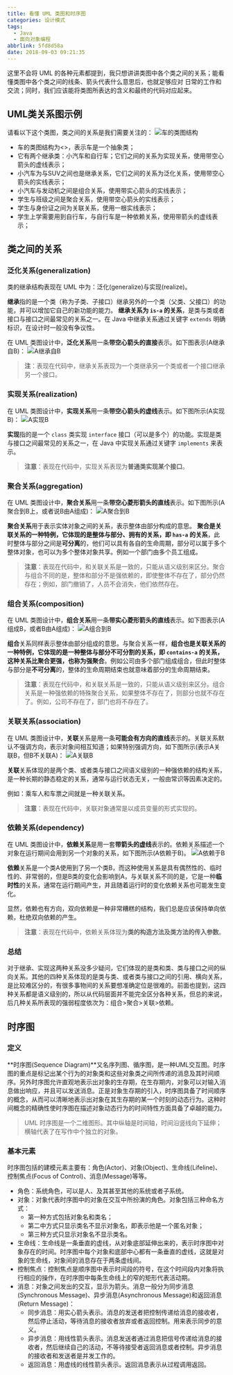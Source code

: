 ```yaml
---
title: 看懂 UML 类图和时序图
categories: 设计模式
tags:
  - Java
  - 面向对象编程
abbrlink: 5fd8d58a
date: 2018-09-03 09:21:35
---
```


这里不会将 UML 的各种元素都提到，我只想讲讲类图中各个类之间的关系；能看懂类图中各个类之间的线条、箭头代表什么意思后，也就足够应对 日常的工作和交流；同时，我们应该能将类图所表达的含义和最终的代码对应起来。

## UML类关系图示例 ##
请看以下这个类图，类之间的关系是我们需要关注的：
![车的类图结构](https://lyl873825813.github.io/medias/design_pattern/uml_class_struct.jpg)

 - 车的类图结构为<<abstract>>，表示车是一个抽象类；
 - 它有两个继承类：小汽车和自行车；它们之间的关系为实现关系，使用带空心箭头的虚线表示；
 - 小汽车为与SUV之间也是继承关系，它们之间的关系为泛化关系，使用带空心箭头的实线表示；
 - 小汽车与发动机之间是组合关系，使用带实心箭头的实线表示；
 - 学生与班级之间是聚合关系，使用带空心箭头的实线表示；
 - 学生与身份证之间为关联关系，使用一根实线表示；
 - 学生上学需要用到自行车，与自行车是一种依赖关系，使用带箭头的虚线表示；

## 类之间的关系 ##
### 泛化关系(generalization) ###
类的继承结构表现在 UML 中为：泛化(generalize)与实现(realize)。

**继承**指的是一个类（称为子类、子接口）继承另外的一个类（父类、父接口）的功能，并可以增加它自己的新功能的能力。
**继承关系为 `is-a` 的关系**，是类与类或者接口与接口之间最常见的关系之一。在 Java 中继承关系通过关键字 `extends` 明确标识，在设计时一般没有争议性。

在 UML 类图设计中，**泛化关系**用一条**带空心箭头的直接**表示。如下图表示(A继承自B)：
![A继承自B](https://lyl873825813.github.io/medias/design_pattern/uml_generalization.jpg)

> **注**：表现在代码中，继承关系表现为一个类继承另一个类或者一个接口继承另一个接口。

### 实现关系(realization) ###
在 UML 类图设计中，**实现关系**用一条**带空心箭头的虚线**表示。如下图所示(A实现B)：
![A实现B](https://lyl873825813.github.io/medias/design_pattern/uml_realize.jpg)

**实现**指的是一个 `class` 类实现 `interface` 接口（可以是多个）的功能。实现是类与接口之间最常见的关系之一，在 Java 中实现关系通过关键字 `implements` 来表示。

> **注意**：表现在代码中，实现关系表现为**普通类实现某个接口**。

### 聚合关系(aggregation) ###
在 UML 类图设计中，**聚合关系**用一条**带空心菱形箭头的直线**表示。如下图所示(A聚合到B上，或者说B由A组成)：
![A聚合到B](https://lyl873825813.github.io/medias/design_pattern/uml_aggregation.jpg)

**聚合关系**用于表示实体对象之间的关系，表示整体由部分构成的意思。
**聚合是关联关系的一种特例，它体现的是整体与部分、拥有的关系，即 `has-a` 的关系**，此时整体与部分之间是**可分离**的，他们可以具有各自的生命周期，部分可以属于多个整体对象，也可以为多个整体对象共享。例如一个部门由多个员工组成。

> **注意**：表现在代码中，和关联关系是一致的，只能从语义级别来区分。聚合与组合不同的是，整体和部分不是强依赖的，即使整体不存在了，部分仍然存在；例如，部门撤销了，人员不会消失，他们依然存在。

### 组合关系(composition) ###
在 UML 类图设计中，**组合关系**用一条**带实心菱形箭头的直线**表示。如下图表示(A组成B，或者B由A组成)：
![A组合到B](https://lyl873825813.github.io/medias/design_pattern/uml_composition.jpg)

**组合**关系同样表示整体由部分组成的意思。与聚合关系一样，**组合也是关联关系的一种特例，它体现的是一种整体与部分不可分割的关系，即 `contains-a` 的关系，这种关系比聚合更强，也称为强聚合**。例如公司由多个部门组成组合，但此时整体与部分是**不可分离**的，整体的生命周期结束也就意味着部分的生命周期结束。

> **注意**：表现在代码中，和关联关系是一致的，只能从语义级别来区分。组合关系是一种强依赖的特殊聚合关系，如果整体不存在了，则部分也就不存在了。例如，公司不存在了，部门也将不存在了。

### 关联关系(association) ###
在 UML 类图设计中，**关联**关系是用一条**可能会有方向的直线**表示的。关联关系默认不强调方向，表示对象间相互知道；如果特别强调方向，如下图所示(表示A关联B，但B不关联A)：
![A关联B](https://lyl873825813.github.io/medias/design_pattern/uml_association.jpg)

**关联**关系体现的是两个类、或者类与接口之间语义级别的一种强依赖的结构关系，是一种长期的静态稳定的关系，通常与运行状态无关，一般由常识等因素决定的。

例如：乘车人和车票之间就是一种关联关系。

> **注意**：表现在代码中，关联对象通常是以成员变量的形式实现的。

### 依赖关系(dependency) ###
在 UML 类图设计中，**依赖关系**是用一套**带箭头的虚线**表示的。依赖关系描述一个对象在运行期间会用到另一个对象的关系，如下图所示(A依赖于B)。
![A依赖于B](https://lyl873825813.github.io/medias/design_pattern/uml_dependency.jpg)

**依赖**关系是一个类A使用到了另一个类B，而这种使用关系是具有偶然性的、临时性的、非常弱的，但是B类的变化会影响到A，与关联关系不同的是，它是一种**临时性**的关系，通常在运行期间产生，并且随着运行时的变化依赖关系也可能发生变化。

显然，依赖也有方向，双向依赖是一种非常糟糕的结构，我们总是应该保持单向依赖，杜绝双向依赖的产生。

> **注意**：表现在代码中，依赖关系体现为**类的构造方法及类方法的传入参数**。

### 总结 ###
对于继承、实现这两种关系没多少疑问，它们体现的是类和类、类与接口之间的纵向关系。其他的四种关系体现的是类与类、或者类与接口之间的引用、横向关系，是比较难区分的，有很多事物间的关系要想准确定位是很难的。前面也提到，这四种关系都是语义级别的，所以从代码层面并不能完全区分各种关系，但总的来说，后几种关系所表现的强弱程度依次为：组合>聚合>关联>依赖。

## 时序图 ##
### 定义 ###
**时序图(Sequence Diagram)**又名序列图、循序图，是一种UML交互图。时序图的重点是标记出某个行为的对象类和这些对象类之间所传递的消息及其时间顺序。另外时序图允许直观地表示出对象的生存期，在生存期内，对象可以对输入消息做出响应，并且可以发送消息。正是对象生存期的引入，时序图具备了时间顺序的概念，从而可以清晰地表示出对象在其生存期的某一个时刻的动态行为。这种时间概念的精确性使时序图在描述对象动态行为的时间特性方面具备了卓越的能力。

> UML 时序图是一个二维图形。其中纵轴是时间轴，时间沿竖线向下延伸；横轴代表了在写作中个独立的对象。

### 基本元素 ###
时序图包括的建模元素主要有：角色(Actor)、对象(Object)、生命线(Lifeline)、控制焦点(Focus of Control)、消息(Message)等等。
 - 角色：系统角色，可以是人、及其甚至其他的系统或者子系统。
 - 对象：对象代表时序图中的对象在交互中所扮演的角色。对象包括三种命名方式：
    - 第一种方式包括对象名和类名；
    - 第二中方式只显示类名不显示对象名，即表示他是一个匿名对象；
    - 第三种方式只显示对象名不显示类名。
 - 生命线：生命线是一条垂直的虚线，从对象底部延伸出来的，表示时序图中对象存在的时间。时序图中每个对象和底部中心都有一条垂直的虚线，这就是对象的生命线，对象间的消息存在于两条虚线间。
 - 控制焦点：控制焦点是顺序图中表示时间段的符号，在这个时间段内对象将执行相应的操作，在时序图中每条生命线上的窄的矩形代表活动期。
 - 消息：对象之间发出的交互，显示为箭头。消息一般分为同步消息(Synchronous Message)、异步消息(Asynchronous Message)和返回消息(Return Message)：
    - 同步消息：用实心箭头表示。消息的发送者把控制传递给消息的接收者，然后停止活动，等待消息的接收者放弃或者返回控制。用来表示同步的意义。
    - 异步消息：用线性箭头表示。消息发送者通过消息把信号传递给消息的接收者，然后继续自己的活动，不等待接受者返回消息或者控制。异步消息的接收者和发送者是并发工作的。
    - 返回消息：用虚线的线性箭头表示。返回消息表示从过程调用返回。

